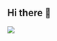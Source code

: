 ## Hi there 👋
<img src="https://img.shields.io/badge/Python-3DDC84?style=flat-square&logo=Python&logoColor=white"/>

